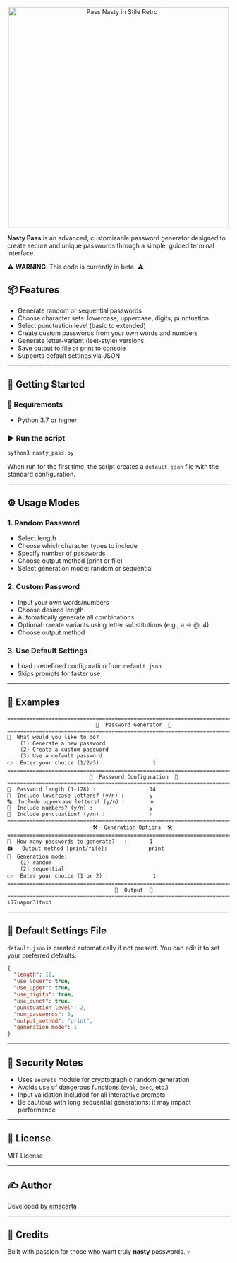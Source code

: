 <p align="center">
  <img src="https://github.com/user-attachments/assets/430461e5-2360-4ae5-b5c9-dc4a4190a964" alt="Pass Nasty in Stile Retro" width="500" />
</p>


**Nasty Pass** is an advanced, customizable password generator designed to create secure and unique passwords through a simple, guided terminal interface.

⚠️ **WARNING**: This code is currently in beta. ⚠️

## 📦 Features

- Generate random or sequential passwords
- Choose character sets: lowercase, uppercase, digits, punctuation
- Select punctuation level (basic to extended)
- Create custom passwords from your own words and numbers
- Generate letter-variant (leet-style) versions
- Save output to file or print to console
- Supports default settings via JSON

---

## 🚀 Getting Started

### 🔧 Requirements

- Python 3.7 or higher

### ▶️ Run the script

```bash
python3 nasty_pass.py
```

When run for the first time, the script creates a `default.json` file with the standard configuration.

---

## ⚙️ Usage Modes

### 1. **Random Password**
- Select length
- Choose which character types to include
- Specify number of passwords
- Choose output method (print or file)
- Select generation mode: random or sequential

### 2. **Custom Password**
- Input your own words/numbers
- Choose desired length
- Automatically generate all combinations
- Optional: create variants using letter substitutions (e.g., a → @, 4)
- Choose output method

### 3. **Use Default Settings**
- Load predefined configuration from `default.json`
- Skips prompts for faster use

---

## 🧠 Examples

```text
================================================================================
                            🔐  Password Generator  🔐                            
================================================================================
🤌  What would you like to do?                                                   
    (1) Generate a new password
    (2) Create a custom password
    (3) Use a default password
👉  Enter your choice (1/2/3) :               1
================================================================================
                          🔧  Password Configuration  🔧                          
================================================================================
🔢  Password length (1-128) :                 14
🔡  Include lowercase letters? (y/n) :        y
🔠  Include uppercase letters? (y/n) :        n
🔢  Include numbers? (y/n) :                  y
🔣  Include punctuation? (y/n) :              n
================================================================================
                           🛠️  Generation Options  🛠️                           
================================================================================
🔢  How many passwords to generate?   :       1
🖨️   Output method [print/file]:             print
🎲  Generation mode:                                                             
    (1) random
    (2) sequential
👉  Enter your choice (1 or 2) :              1
================================================================================
                                  📝  Output  📝                                  
================================================================================
i77uapnr31fnxd

```

---

## 📁 Default Settings File

`default.json` is created automatically if not present. You can edit it to set your preferred defaults.

```json
{
  "length": 12,
  "use_lower": true,
  "use_upper": true,
  "use_digits": true,
  "use_punct": true,
  "punctuation_level": 2,
  "num_passwords": 5,
  "output_method": "print",
  "generation_mode": 1
}
```

---

## 🔐 Security Notes

- Uses `secrets` module for cryptographic random generation
- Avoids use of dangerous functions (`eval`, `exec`, etc.)
- Input validation included for all interactive prompts
- Be cautious with long sequential generations: it may impact performance

---

## 📄 License

MIT License

---

## ✍️ Author

Developed by [emacarta](https://github.com/emacarta)


---

## 💋 Credits

Built with passion for those who want truly **nasty** passwords. 💀
